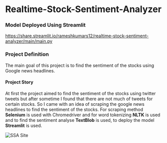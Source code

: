 # Realtime-Stock-Sentiment-Analyzer

### Model Deployed Using Streamlit

https://share.streamlit.io/rameshkumars12/realtime-stock-sentiment-analyzer/main/main.py

### Project Definition

The main goal of this project is to find the sentiment of the stocks using Google news headlines.

#### Project Story

At first the project aimed to find the sentiment of the stocks using twitter tweets but after sometime I found that there are not much of tweets for certain stocks.
So I came with an idea of scraping the google news headlines to find the sentiment of the stocks. For scraping method 
**Selenium** is used with Chromedriver and for word tokenizing **NLTK** is used and to find the sentiment analyse **TextBlob** is used, to deploy the model **Streamlit** is used.



![SSA Site ](https://user-images.githubusercontent.com/84787925/152668845-998ccc8f-db8a-4330-a890-65bc8408241f.png)

